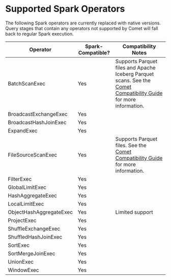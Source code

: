 <!---
  Licensed to the Apache Software Foundation (ASF) under one
  or more contributor license agreements.  See the NOTICE file
  distributed with this work for additional information
  regarding copyright ownership.  The ASF licenses this file
  to you under the Apache License, Version 2.0 (the
  "License"); you may not use this file except in compliance
  with the License.  You may obtain a copy of the License at

    http://www.apache.org/licenses/LICENSE-2.0

  Unless required by applicable law or agreed to in writing,
  software distributed under the License is distributed on an
  "AS IS" BASIS, WITHOUT WARRANTIES OR CONDITIONS OF ANY
  KIND, either express or implied.  See the License for the
  specific language governing permissions and limitations
  under the License.
-->

# Supported Spark Operators

The following Spark operators are currently replaced with native versions. Query stages that contain any operators
not supported by Comet will fall back to regular Spark execution.

| Operator                | Spark-Compatible? | Compatibility Notes                                                                                                |
| ----------------------- | ----------------- | ------------------------------------------------------------------------------------------------------------------ |
| BatchScanExec           | Yes               | Supports Parquet files and Apache Iceberg Parquet scans. See the [Comet Compatibility Guide] for more information. |
| BroadcastExchangeExec   | Yes               |                                                                                                                    |
| BroadcastHashJoinExec   | Yes               |                                                                                                                    |
| ExpandExec              | Yes               |                                                                                                                    |
| FileSourceScanExec      | Yes               | Supports Parquet files. See the [Comet Compatibility Guide] for more information.                                  |
| FilterExec              | Yes               |                                                                                                                    |
| GlobalLimitExec         | Yes               |                                                                                                                    |
| HashAggregateExec       | Yes               |                                                                                                                    |
| LocalLimitExec          | Yes               |                                                                                                                    |
| ObjectHashAggregateExec | Yes               | Limited support                                                                                                    |
| ProjectExec             | Yes               |                                                                                                                    |
| ShuffleExchangeExec     | Yes               |                                                                                                                    |
| ShuffledHashJoinExec    | Yes               |                                                                                                                    |
| SortExec                | Yes               |                                                                                                                    |
| SortMergeJoinExec       | Yes               |                                                                                                                    |
| UnionExec               | Yes               |                                                                                                                    |
| WindowExec              | Yes               |                                                                                                                    |

[Comet Compatibility Guide]: compatibility.md
